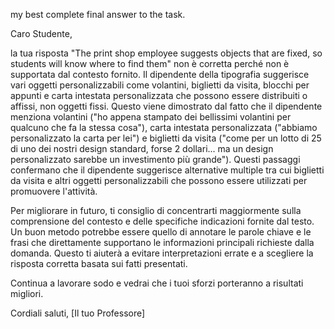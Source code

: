 my best complete final answer to the task.

Caro Studente,

la tua risposta "The print shop employee suggests objects that are fixed, so students will know where to find them" non è corretta perché non è supportata dal contesto fornito. Il dipendente della tipografia suggerisce vari oggetti personalizzabili come volantini, biglietti da visita, blocchi per appunti e carta intestata personalizzata che possono essere distribuiti o affissi, non oggetti fissi. Questo viene dimostrato dal fatto che il dipendente menziona volantini ("ho appena stampato dei bellissimi volantini per qualcuno che fa la stessa cosa"), carta intestata personalizzata ("abbiamo personalizzato la carta per lei") e biglietti da visita ("come per un lotto di 25 di uno dei nostri design standard, forse 2 dollari... ma un design personalizzato sarebbe un investimento più grande"). Questi passaggi confermano che il dipendente suggerisce alternative multiple tra cui biglietti da visita e altri oggetti personalizzabili che possono essere utilizzati per promuovere l'attività.

Per migliorare in futuro, ti consiglio di concentrarti maggiormente sulla comprensione del contesto e delle specifiche indicazioni fornite dal testo. Un buon metodo potrebbe essere quello di annotare le parole chiave e le frasi che direttamente supportano le informazioni principali richieste dalla domanda. Questo ti aiuterà a evitare interpretazioni errate e a scegliere la risposta corretta basata sui fatti presentati. 

Continua a lavorare sodo e vedrai che i tuoi sforzi porteranno a risultati migliori.

Cordiali saluti,
[Il tuo Professore]